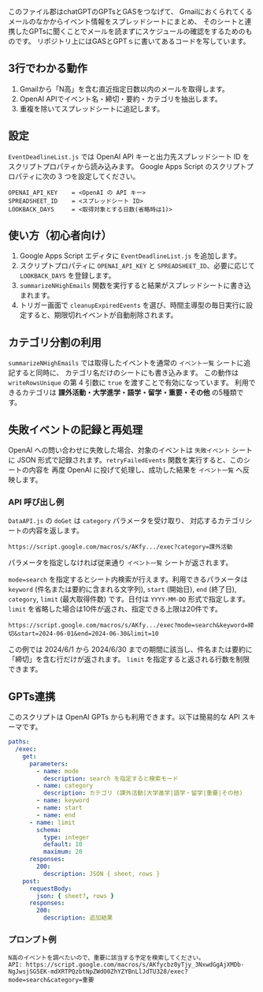 このファイル郡はchatGPTのGPTsとGASをつなげて、
Gmailにおくられてくるメールのなかからイベント情報をスプレッドシートにまとめ、
そのシートと連携したGPTsに聞くことでメールを読まずにスケジュールの確認をするためのものです。
リポジトリ上にはGASとGPTｓに書いてあるコードを写しています。

## 3行でわかる動作
1. Gmailから「N高」を含む直近指定日数以内のメールを取得します。
2. OpenAI APIでイベント名・締切・要約・カテゴリを抽出します。
3. 重複を除いてスプレッドシートに追記します。


## 設定

`EventDeadlineList.js` では OpenAI API キーと出力先スプレッドシート ID をスクリプトプロパティから読み込みます。
Google Apps Script のスクリプトプロパティに次の 3 つを設定してください。

```
OPENAI_API_KEY    = <OpenAI の API キー>
SPREADSHEET_ID    = <スプレッドシート ID>
LOOKBACK_DAYS     = <取得対象とする日数(省略時は1)>
```

## 使い方（初心者向け）
1. Google Apps Script エディタに `EventDeadlineList.js` を追加します。
2. スクリプトプロパティに `OPENAI_API_KEY` と `SPREADSHEET_ID`、必要に応じて `LOOKBACK_DAYS` を登録します。
3. `summarizeNHighEmails` 関数を実行すると結果がスプレッドシートに書き込まれます。
4. トリガー画面で `cleanupExpiredEvents` を選び、時間主導型の毎日実行に設定すると、期限切れイベントが自動削除されます。

## カテゴリ分割の利用

`summarizeNHighEmails` では取得したイベントを通常の `イベント一覧` シートに追記すると同時に、
カテゴリ名だけのシートにも書き込みます。
この動作は `writeRowsUnique` の第 4 引数に `true` を渡すことで有効になっています。
利用できるカテゴリは **課外活動・大学進学・語学・留学・重要・その他** の5種類です。

## 失敗イベントの記録と再処理

OpenAI への問い合わせに失敗した場合、対象のイベントは `失敗イベント` シートに
JSON 形式で記録されます。`retryFailedEvents` 関数を実行すると、このシートの内容を
再度 OpenAI に投げて処理し、成功した結果を `イベント一覧` へ反映します。

### API 呼び出し例

`DataAPI.js` の `doGet` は `category` パラメータを受け取り、
対応するカテゴリシートの内容を返します。

```
https://script.google.com/macros/s/AKfy.../exec?category=課外活動
```

パラメータを指定しなければ従来通り `イベント一覧` シートが返されます。

`mode=search` を指定するとシート内検索が行えます。利用できるパラメータは
`keyword` (件名または要約に含まれる文字列), `start` (開始日), `end`
(終了日), `category`, `limit` (最大取得件数) です。日付は `YYYY-MM-DD` 形式で指定します。`limit` を省略した場合は10件が返され、指定できる上限は20件です。

```
https://script.google.com/macros/s/AKfy.../exec?mode=search&keyword=締切&start=2024-06-01&end=2024-06-30&limit=10
```

この例では 2024/6/1 から 2024/6/30 までの期間に該当し、件名または要約に
「締切」を含む行だけが返されます。
`limit` を指定すると返される行数を制限できます。

## GPTs連携

このスクリプトは OpenAI GPTs からも利用できます。以下は簡易的な API スキーマです。

```yaml
paths:
  /exec:
    get:
      parameters:
        - name: mode
          description: search を指定すると検索モード
        - name: category
          description: カテゴリ (課外活動|大学進学|語学・留学|重要|その他)
        - name: keyword
        - name: start
        - name: end
      - name: limit
        schema:
          type: integer
          default: 10
          maximum: 20
      responses:
        200:
          description: JSON { sheet, rows }
    post:
      requestBody:
        json: { sheet?, rows }
      responses:
        200:
          description: 追加結果
```

### プロンプト例

```
N高のイベントを調べたいので、重要に該当する予定を検索してください。
API: https://script.google.com/macros/s/AKfycbz0yTjy_3NxwdGgAjXMDb-NgJwsjSG5EK-mdXRTPQzbtNpZWdO0ZhYZYBnLlJdTU328/exec?mode=search&category=重要
```
